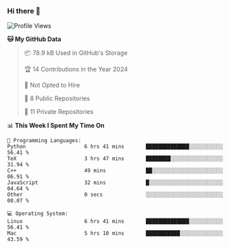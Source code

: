 ### Hi there 👋

<!--
**huayuan4396/huayuan4396** is a ✨ _special_ ✨ repository because its `README.md` (this file) appears on your GitHub profile.

Here are some ideas to get you started:

- 🔭 I’m currently working on ...
- 🌱 I’m currently learning ...
- 👯 I’m looking to collaborate on ...
- 🤔 I’m looking for help with ...
- 💬 Ask me about ...
- 📫 How to reach me: ...
- 😄 Pronouns: ...
- ⚡ Fun fact: ...
-->

<!--START_SECTION:waka-->
![Profile Views](http://img.shields.io/badge/Profile%20Views-0-blue)

**🐱 My GitHub Data** 

> 📦 78.9 kB Used in GitHub's Storage 
 > 
> 🏆 14 Contributions in the Year 2024
 > 
> 🚫 Not Opted to Hire
 > 
> 📜 8 Public Repositories 
 > 
> 🔑 11 Private Repositories 
 > 
📊 **This Week I Spent My Time On** 

```text
💬 Programming Languages: 
Python                   6 hrs 41 mins       ██████████████░░░░░░░░░░░   56.41 % 
TeX                      3 hrs 47 mins       ████████░░░░░░░░░░░░░░░░░   31.94 % 
C++                      49 mins             ██░░░░░░░░░░░░░░░░░░░░░░░   06.91 % 
JavaScript               32 mins             █░░░░░░░░░░░░░░░░░░░░░░░░   04.64 % 
Other                    0 secs              ░░░░░░░░░░░░░░░░░░░░░░░░░   00.07 % 

💻 Operating System: 
Linux                    6 hrs 41 mins       ██████████████░░░░░░░░░░░   56.41 % 
Mac                      5 hrs 10 mins       ███████████░░░░░░░░░░░░░░   43.59 % 
```


<!--END_SECTION:waka-->
